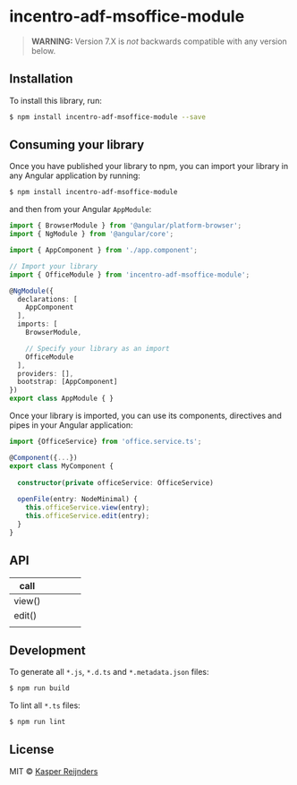 # incentro-adf-msoffice-module

> **WARNING:** Version 7.X is *not* backwards compatible with any version below.

## Installation

To install this library, run:

```bash
$ npm install incentro-adf-msoffice-module --save
```

## Consuming your library

Once you have published your library to npm, you can import your library in any Angular application by running:

```bash
$ npm install incentro-adf-msoffice-module
```

and then from your Angular `AppModule`:

```typescript
import { BrowserModule } from '@angular/platform-browser';
import { NgModule } from '@angular/core';

import { AppComponent } from './app.component';

// Import your library
import { OfficeModule } from 'incentro-adf-msoffice-module';

@NgModule({
  declarations: [
    AppComponent
  ],
  imports: [
    BrowserModule,

    // Specify your library as an import
    OfficeModule
  ],
  providers: [],
  bootstrap: [AppComponent]
})
export class AppModule { }
```

Once your library is imported, you can use its components, directives and pipes in your Angular application:

```typescript
import {OfficeService} from 'office.service.ts';

@Component({...})
export class MyComponent {
  
  constructor(private officeService: OfficeService)
  
  openFile(entry: NodeMinimal) {
    this.officeService.view(entry);
    this.officeService.edit(entry);
  }
}
```

## API

| call  |   |   |   |   |
|---|---|---|---|---|
| view()  |   |   |   |   |
| edit()  |   |   |   |   |
|   |   |   |   |   |

## Development

To generate all `*.js`, `*.d.ts` and `*.metadata.json` files:

```bash
$ npm run build
```

To lint all `*.ts` files:

```bash
$ npm run lint
```

## License

MIT © [Kasper Reijnders](mailto:kasper.reijnders@incentro.com)

